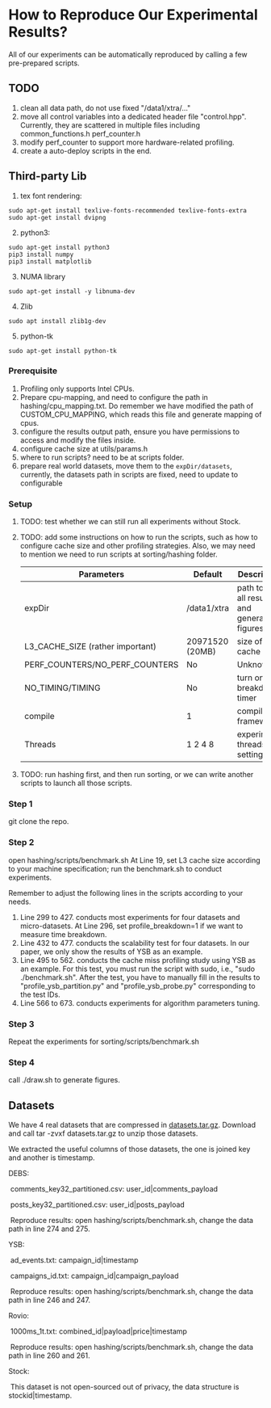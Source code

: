 # How to Reproduce Our Experimental Results?

All of our experiments can be automatically reproduced by calling a few pre-prepared scripts.

## TODO

1. clean all data path, do not use fixed "/data1/xtra/..."
2. move all control variables into a dedicated header file "control.hpp". Currently, they are scattered in multiple files including common_functions.h perf_counter.h
3. modify perf_counter to support more hardware-related profiling.
4. create a auto-deploy scripts in the end.

## Third-party Lib

1. tex font rendering:

```shell
sudo apt-get install texlive-fonts-recommended texlive-fonts-extra
sudo apt-get install dvipng
```

2. python3:

```shell
sudo apt-get install python3
pip3 install numpy
pip3 install matplotlib
```

3.  NUMA library

```shell
sudo apt-get install -y libnuma-dev
```

4. Zlib

```shell
sudo apt install zlib1g-dev
```

5. python-tk

```shell
sudo apt-get install python-tk
```

### Prerequisite

1. Profiling only supports Intel CPUs.
2. Prepare cpu-mapping, and need to configure the path in hashing/cpu_mapping.txt. Do remember we have modified the path of CUSTOM_CPU_MAPPING, which reads this file and generate mapping of cpus.
3. configure the results output path, ensure you have permissions to access and modify the files inside.
4. configure cache size at utils/params.h
5. where to run scripts? need to be at scripts folder.
6. prepare real world datasets, move them to the `expDir/datasets`, currently, the datasets path in scripts are fixed, need to update to configurable

### Setup

1. TODO: test whether we can still run all experiments without Stock.

2. TODO: add some instructions on how to run the scripts, such as how to configure cache size and other profiling strategies. Also, we may need to mention we need to run scripts at sorting/hashing folder.

   | Parameters                       | Default         | Description                                   |
   | -------------------------------- | --------------- | --------------------------------------------- |
   | expDir                           | /data1/xtra     | path to save all results and generate figures |
   | L3_CACHE_SIZE (rather important) | 20971520 (20MB) | size of l3 cache                              |
   | PERF_COUNTERS/NO_PERF_COUNTERS   | No              | Unknown                                       |
   | NO_TIMING/TIMING                 | No              | turn on/off breakdown timer                   |
   | compile                          | 1               | compile the framework                         |
   | Threads                          | 1 2 4 8         | experiments threads settings                  |

3. TODO: run hashing first, and then run sorting, or we can write another scripts to launch all those scripts.

### Step 1

git clone the repo.

### Step 2
open hashing/scripts/benchmark.sh
   At Line 19, set L3 cache size according to your machine specification;
   run the benchmark.sh to conduct experiments.

Remember to adjust the following lines in the scripts according to your needs.
  1. Line 299 to 427. 
     conducts most experiments for four datasets and micro-datasets.
     At Line 296, set profile_breakdown=1 if we want to measure time breakdown.
  2. Line 432 to 477.
     conducts the scalability test for four datasets. In our paper, we only show the results of YSB as an example.
  3. Line 495 to 562.
      conducts the cache miss profiling study using YSB as an example. 
      For this test, you must run the script with sudo, i.e., "sudo ./benchmark.sh".
      After the test, you have to manually fill in the results to "profile_ysb_partition.py" and "profile_ysb_probe.py" corresponding to the test IDs.
  4. Line 566 to 673.
     conducts experiments for algorithm parameters tuning.
### Step 3
Repeat the experiments for sorting/scripts/benchmark.sh

### Step 4
call ./draw.sh to generate figures.

## Datasets

We have 4 real datasets that are compressed in [datasets.tar.gz](https://drive.google.com/file/d/1DJIES8AEIQSfw9HF4xxgZ9OHFiUxZijw/view?usp=sharing). Download and call tar -zvxf datasets.tar.gz to unzip those datasets.

We extracted the useful columns of those datasets, the one is joined key and another is timestamp.

DEBS: 

​	comments_key32_partitioned.csv: user_id|comments_payload

​	posts_key32_partitioned.csv: user_id|posts_payload

​	Reproduce results: open hashing/scripts/benchmark.sh, change the data path in line 274 and 275. 

YSB:

​	ad_events.txt: campaign_id|timestamp

​	campaigns_id.txt: campaign_id|campaign_payload

​	Reproduce results: open hashing/scripts/benchmark.sh, change the data path in line 246 and 247. 

Rovio:

​	1000ms_1t.txt: combined_id|payload|price|timestamp

​	Reproduce results: open hashing/scripts/benchmark.sh, change the data path in line 260 and 261. 

Stock: 

​	This dataset is not open-sourced out of privacy, the data structure is stockid|timestamp.



